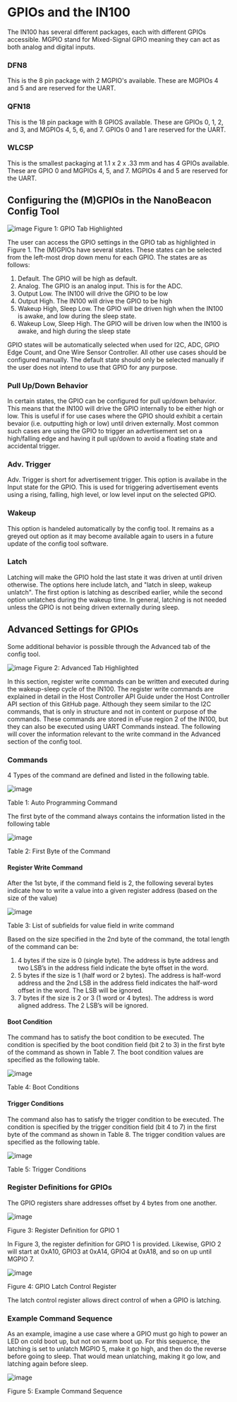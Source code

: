# GPIOs and the IN100

The IN100 has several different packages, each with different GPIOs accessible. MGPIO stand for Mixed-Signal GPIO meaning they can act as both analog and digital inputs. 

### DFN8
This is the 8 pin package with 2 MGPIO's available. These are MGPIOs 4 and 5 and are reserved for the UART.
### QFN18
This is the 18 pin package with 8 GPIOS available. These are GPIOs 0, 1, 2, and 3, and MGPIOs 4, 5, 6, and 7. GPIOs 0 and 1 are reserved for the UART.
### WLCSP
This is the smallest packaging at 1.1 x 2 x .33 mm and has 4 GPIOs available. These are GPIO 0 and MGPIOs 4, 5, and 7. MGPIOs 4 and 5 are reserved for the UART.

## Configuring the (M)GPIOs in the NanoBeacon Config Tool

![image](https://github.com/NanoBeacon/config-files/assets/108510134/40301c09-5546-442d-860c-dce9c6fb9a38)
Figure 1: GPIO Tab Highlighted

The user can access the GPIO settings in the GPIO tab as highlighted in Figure 1. The (M)GPIOs have several states. These states can be selected from the left-most drop down menu for each GPIO. The states are as follows:

1. Default. The GPIO will be high as default. 
2. Analog. The GPIO is an analog input. This is for the ADC.
3. Output Low. The IN100 will drive the GPIO to be low
4. Output High. The IN100 will drive the GPIO to be high
5. Wakeup High, Sleep Low. The GPIO will be driven high when the IN100 is awake, and low during the sleep state.
6. Wakeup Low, Sleep High. The GPIO will be driven low when the IN100 is awake, and high during the sleep state

GPIO states will be automatically selected when used for I2C, ADC, GPIO Edge Count, and One Wire Sensor Controller. All other use cases should be configured manually. The default state should only be selected manually if the user does not intend to use that GPIO for any purpose. 

### Pull Up/Down Behavior

In certain states, the GPIO can be configured for pull up/down behavior. This means that the IN100 will drive the GPIO internally to be either high or low. This is useful if for use cases where the GPIO should exhibit a certain bevaior (i.e. outputting high or low) until driven externally.
Most common such cases are using the GPIO to trigger an advertisement set on a high/falling edge and having it pull up/down to avoid a floating state and accidental trigger.

### Adv. Trigger

Adv. Trigger is short for advertisement trigger. This option is availabe in the Input state for the GPIO. This is used for triggering advertisement events using a rising, falling, high level, or low level input on the selected GPIO.

### Wakeup

This option is handeled automatically by the config tool. It remains as a greyed out option as it may become available again to users in a future update of the config tool software.

### Latch

Latching will make the GPIO hold the last state it was driven at until driven otherwise. The options here include latch, and "latch in sleep, wakeup unlatch". The first option is latching as described earlier, while the second option unlatches during the wakeup time. 
In general, latching is not needed unless the GPIO is not being driven externally during sleep.

## Advanced Settings for GPIOs

Some additional behavior is possible through the Advanced tab of the config tool. 

![image](https://github.com/NanoBeacon/config-files/assets/108510134/2c0ed609-68aa-4d66-8c5c-538bf5ff6ee9)
Figure 2: Advanced Tab Highlighted

In this section, register write commands can be written and executed during the wakeup-sleep cycle of the IN100. The register write commands are explained in detail in the Host Controller API Guide under the Host Controller API section of this GitHub page. Although they seem similar to the I2C commands, that is only in structure and not in content or purpose of the commands.
These commands are stored in eFuse region 2 of the IN100, but they can also be executed using UART Commands instead. The following will cover the information relevant to the write command in the Advanced section of the config tool. 

### Commands

4 Types of the command are defined and listed in the following table.

![image](https://github.com/NanoBeacon/config-files/assets/108510134/dd1f8c12-e33c-43b7-9079-3b8f6d329351)

Table 1: Auto Programming Command

The first byte of the command always contains the information listed in the following table

![image](https://github.com/NanoBeacon/config-files/assets/108510134/87dab784-608e-4b5f-8a80-65ab90d96524)

Table 2: First Byte of the Command

#### Register Write Command 

After the 1st byte, if the command field is 2, the following several bytes indicate how to write a
value into a given register address (based on the size of the value)

![image](https://github.com/NanoBeacon/config-files/assets/108510134/5c535f97-09e7-4395-a410-4f26c64b3f59)

Table 3: List of subfields for value field in write command

Based on the size specified in the 2nd byte of the command, the total length of the command can
be:
1. 4 bytes if the size is 0 (single byte). The address is byte address and two LSB’s in the address
field indicate the byte offset in the word.
2. 5 bytes if the size is 1 (half word or 2 bytes). The address is half-word address and the 2nd LSB
in the address field indicates the half-word offset in the word. The LSB will be ignored.
3. 7 bytes if the size is 2 or 3 (1 word or 4 bytes). The address is word aligned address. The 2
LSB’s will be ignored.

#### Boot Condition

The command has to satisfy the boot condition to be executed. The condition is specified by the
boot condition field (bit 2 to 3) in the first byte of the command as shown in Table 7. The boot
condition values are specified as the following table. 

![image](https://github.com/NanoBeacon/config-files/assets/108510134/a6778223-127d-4ab9-b516-792f6067251e)

Table 4: Boot Conditions

#### Trigger Conditions

The command also has to satisfy the trigger condition to be executed. The condition is specified
by the trigger condition field (bit 4 to 7) in the first byte of the command as shown in Table 8. The
trigger condition values are specified as the following table.

![image](https://github.com/NanoBeacon/config-files/assets/108510134/d71f4e30-57b1-49d5-93c0-9def6e3ab9bd)

Table 5: Trigger Conditions

### Register Definitions for GPIOs

The GPIO registers share addresses offset by 4 bytes from one another.

![image](https://github.com/NanoBeacon/config-files/assets/108510134/aed60c89-4448-4169-b4ff-71b5e80f7cd8)

Figure 3: Register Definition for GPIO 1

In Figure 3, the register definition for GPIO 1 is provided. Likewise, GPIO 2 will start at 0xA10, GPIO3 at 0xA14, GPIO4 at 0xA18, and so on up until MGPIO 7.

![image](https://github.com/NanoBeacon/config-files/assets/108510134/18c4e240-c99d-4256-98a1-35ad2ccee241)

Figure 4: GPIO Latch Control Register

The latch control register allows direct control of when a GPIO is latching.

### Example Command Sequence

As an example, imagine a use case where a GPIO must go high to power an LED on cold boot up, but not on warm boot up. For this sequence, the latching is set to unlatch MGPIO 5, make it go high, and then do the reverse before going to sleep. That would mean unlatching, making it go low, and latching again before sleep.

![image](https://github.com/NanoBeacon/config-files/assets/108510134/c91992fd-f303-42d1-868b-8a3f79b15889)

Figure 5: Example Command Sequence










